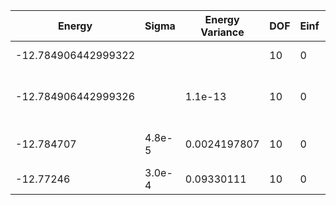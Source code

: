 | Energy              | Sigma  | Energy Variance | DOF | Einf | Method                     | Data Repository |
|---------------------|--------|-----------------|-----|------|----------------------------|-----------------|
| -12.784906442999322 |        |                 | 10  | 0    | Exact Solution             | data/exact1d    |
| -12.784906442999326 |        | 1.1e-13         | 10  | 0    | DMRG (bond dimension = 28) |                 |
| -12.784707          | 4.8e-5 | 0.0024197807    | 10  | 0    | RBM (alpha = 1)            |                 |
| -12.77246           | 3.0e-4 | 0.09330111      | 10  | 0    | Jastrow baseline           |                 |
